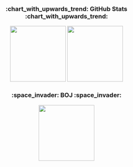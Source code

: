 <!--### Hi there 👋 -->

<!--
**ariana9rande/ariana9rande** is a ✨ _special_ ✨ repository because its `README.md` (this file) appears on your GitHub profile.

Here are some ideas to get you started:

- 🔭 I’m currently working on ...
- 🌱 I’m currently learning ...
- 👯 I’m looking to collaborate on ...
- 🤔 I’m looking for help with ...
- 💬 Ask me about ...
- 📫 How to reach me: ...
- 😄 Pronouns: ...
- ⚡ Fun fact: ...
-->


<h3 align="center">:chart_with_upwards_trend: GitHub Stats :chart_with_upwards_trend:   </h3>
  
<p align="center">
  <img height="150em" src="https://github-readme-stats.vercel.app/api?username=ariana9rande&show_icons=true&include_all_commits=true&theme=dracula">
  <img height="150em" src="https://github-readme-stats.vercel.app/api/top-langs/?username=ariana9rande&layout=compact&theme=vue">
</p>

<h3 align="center">:space_invader: BOJ :space_invader:</h3>

<div align="center">
  <img height="150em" src="http://mazassumnida.wtf/api/v2/generate_badge?boj=ariana9rande">
</div>
